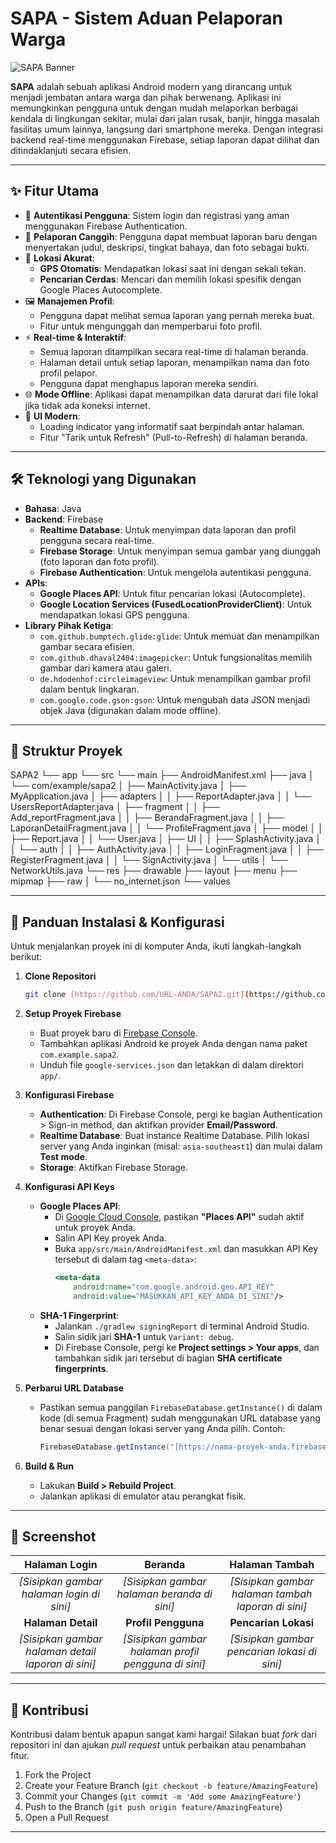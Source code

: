 # SAPA - Sistem Aduan Pelaporan Warga

![SAPA Banner](https://images.unsplash.com/photo-1593698054438-654b0553a84e?q=80&w=2070&auto=format&fit=crop)

**SAPA** adalah sebuah aplikasi Android modern yang dirancang untuk menjadi jembatan antara warga dan pihak berwenang. Aplikasi ini memungkinkan pengguna untuk dengan mudah melaporkan berbagai kendala di lingkungan sekitar, mulai dari jalan rusak, banjir, hingga masalah fasilitas umum lainnya, langsung dari smartphone mereka. Dengan integrasi backend real-time menggunakan Firebase, setiap laporan dapat dilihat dan ditindaklanjuti secara efisien.

---

## ✨ Fitur Utama

-   👤 **Autentikasi Pengguna**: Sistem login dan registrasi yang aman menggunakan Firebase Authentication.
-   📝 **Pelaporan Canggih**: Pengguna dapat membuat laporan baru dengan menyertakan judul, deskripsi, tingkat bahaya, dan foto sebagai bukti.
-   📍 **Lokasi Akurat**:
    -   **GPS Otomatis**: Mendapatkan lokasi saat ini dengan sekali tekan.
    -   **Pencarian Cerdas**: Mencari dan memilih lokasi spesifik dengan Google Places Autocomplete.
-   🖼️ **Manajemen Profil**:
    -   Pengguna dapat melihat semua laporan yang pernah mereka buat.
    -   Fitur untuk mengunggah dan memperbarui foto profil.
-   ⚡ **Real-time & Interaktif**:
    -   Semua laporan ditampilkan secara real-time di halaman beranda.
    -   Halaman detail untuk setiap laporan, menampilkan nama dan foto profil pelapor.
    -   Pengguna dapat menghapus laporan mereka sendiri.
-   🌐 **Mode Offline**: Aplikasi dapat menampilkan data darurat dari file lokal jika tidak ada koneksi internet.
-   🔄 **UI Modern**:
    -   Loading indicator yang informatif saat berpindah antar halaman.
    -   Fitur "Tarik untuk Refresh" (Pull-to-Refresh) di halaman beranda.

---

## 🛠️ Teknologi yang Digunakan

-   **Bahasa**: Java
-   **Backend**: Firebase
    -   **Realtime Database**: Untuk menyimpan data laporan dan profil pengguna secara real-time.
    -   **Firebase Storage**: Untuk menyimpan semua gambar yang diunggah (foto laporan dan foto profil).
    -   **Firebase Authentication**: Untuk mengelola autentikasi pengguna.
-   **APIs**:
    -   **Google Places API**: Untuk fitur pencarian lokasi (Autocomplete).
    -   **Google Location Services (FusedLocationProviderClient)**: Untuk mendapatkan lokasi GPS pengguna.
-   **Library Pihak Ketiga**:
    -   `com.github.bumptech.glide:glide`: Untuk memuat dan menampilkan gambar secara efisien.
    -   `com.github.dhaval2404:imagepicker`: Untuk fungsionalitas memilih gambar dari kamera atau galeri.
    -   `de.hdodenhof:circleimageview`: Untuk menampilkan gambar profil dalam bentuk lingkaran.
    -   `com.google.code.gson:gson`: Untuk mengubah data JSON menjadi objek Java (digunakan dalam mode offline).

---

## 📁 Struktur Proyek


SAPA2
└── app
└── src
└── main
├── AndroidManifest.xml
├── java
│   └── com/example/sapa2
│       ├── MainActivity.java
│       ├── MyApplication.java
│       ├── adapters
│       │   ├── ReportAdapter.java
│       │   └── UsersReportAdapter.java
│       ├── fragment
│       │   ├── Add_reportFragment.java
│       │   ├── BerandaFragment.java
│       │   ├── LaporanDetailFragment.java
│       │   └── ProfileFragment.java
│       ├── model
│       │   ├── Report.java
│       │   └── User.java
│       ├── UI
│       │   ├── SplashActivity.java
│       │   └── auth
│       │       ├── AuthActivity.java
│       │       ├── LoginFragment.java
│       │       ├── RegisterFragment.java
│       │       └── SignActivity.java
│       └── utils
│           └── NetworkUtils.java
└── res
├── drawable
├── layout
├── menu
├── mipmap
├── raw
│   └── no_internet.json
└── values


---

## 🚀 Panduan Instalasi & Konfigurasi

Untuk menjalankan proyek ini di komputer Anda, ikuti langkah-langkah berikut:

1.  **Clone Repositori**
    ```bash
    git clone [https://github.com/URL-ANDA/SAPA2.git](https://github.com/URL-ANDA/SAPA2.git)
    ```

2.  **Setup Proyek Firebase**
    -   Buat proyek baru di [Firebase Console](https://console.firebase.google.com/).
    -   Tambahkan aplikasi Android ke proyek Anda dengan nama paket `com.example.sapa2`.
    -   Unduh file `google-services.json` dan letakkan di dalam direktori `app/`.

3.  **Konfigurasi Firebase**
    -   **Authentication**: Di Firebase Console, pergi ke bagian Authentication > Sign-in method, dan aktifkan provider **Email/Password**.
    -   **Realtime Database**: Buat instance Realtime Database. Pilih lokasi server yang Anda inginkan (misal: `asia-southeast1`) dan mulai dalam **Test mode**.
    -   **Storage**: Aktifkan Firebase Storage.

4.  **Konfigurasi API Keys**
    -   **Google Places API**:
        -   Di [Google Cloud Console](https://console.cloud.google.com/), pastikan **"Places API"** sudah aktif untuk proyek Anda.
        -   Salin API Key proyek Anda.
        -   Buka `app/src/main/AndroidManifest.xml` dan masukkan API Key tersebut di dalam tag `<meta-data>`:
            ```xml
            <meta-data
                android:name="com.google.android.geo.API_KEY"
                android:value="MASUKKAN_API_KEY_ANDA_DI_SINI"/>
            ```
    -   **SHA-1 Fingerprint**:
        -   Jalankan `./gradlew signingReport` di terminal Android Studio.
        -   Salin sidik jari **SHA-1** untuk `Variant: debug`.
        -   Di Firebase Console, pergi ke **Project settings > Your apps**, dan tambahkan sidik jari tersebut di bagian **SHA certificate fingerprints**.

5.  **Perbarui URL Database**
    -   Pastikan semua panggilan `FirebaseDatabase.getInstance()` di dalam kode (di semua Fragment) sudah menggunakan URL database yang benar sesuai dengan lokasi server yang Anda pilih. Contoh:
        ```java
        FirebaseDatabase.getInstance("[https://nama-proyek-anda.firebaseio.com/](https://nama-proyek-anda.firebaseio.com/)")
        ```

6.  **Build & Run**
    -   Lakukan **Build > Rebuild Project**.
    -   Jalankan aplikasi di emulator atau perangkat fisik.

---

## 📸 Screenshot

| Halaman Login | Beranda | Halaman Tambah |
| :---: | :---: | :---: |
| _[Sisipkan gambar halaman login di sini]_ | _[Sisipkan gambar halaman beranda di sini]_ | _[Sisipkan gambar halaman tambah laporan di sini]_ |
| **Halaman Detail** | **Profil Pengguna** | **Pencarian Lokasi** |
| _[Sisipkan gambar halaman detail laporan di sini]_ | _[Sisipkan gambar halaman profil pengguna di sini]_ | _[Sisipkan gambar pencarian lokasi di sini]_ |

---

## 🤝 Kontribusi

Kontribusi dalam bentuk apapun sangat kami hargai! Silakan buat *fork* dari repositori ini dan ajukan *pull request* untuk perbaikan atau penambahan fitur.

1.  Fork the Project
2.  Create your Feature Branch (`git checkout -b feature/AmazingFeature`)
3.  Commit your Changes (`git commit -m 'Add some AmazingFeature'`)
4.  Push to the Branch (`git push origin feature/AmazingFeature`)
5.  Open a Pull Request

---